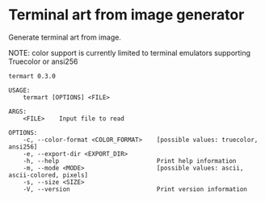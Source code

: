# Terminal art from image generator
Generate terminal art from image.

NOTE: color support is currently limited to terminal emulators supporting Truecolor or ansi256

```
termart 0.3.0

USAGE:
    termart [OPTIONS] <FILE>

ARGS:
    <FILE>    Input file to read

OPTIONS:
    -c, --color-format <COLOR_FORMAT>    [possible values: truecolor, ansi256]
    -e, --export-dir <EXPORT_DIR>
    -h, --help                           Print help information
    -m, --mode <MODE>                    [possible values: ascii, ascii-colored, pixels]
    -s, --size <SIZE>
    -V, --version                        Print version information      
```